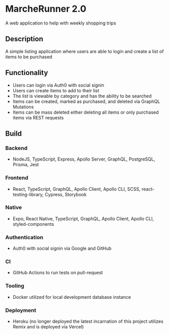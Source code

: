 # MarcheRunner 2.0

A web application to help with weekly shopping trips

## Description

A simple listing application where users are able to login and create a list of items to be purchased

## Functionality

- Users can login via Auth0 with social signin
- Users can create items to add to their list
- The list is viewable by category and has the ability to be searched
- Items can be created, marked as purchased, and deleted via GraphQL Mutations
- Items can be mass deleted either deleting all items or only purchased items via REST requests

## Build

### Backend
- NodeJS, TypeScript, Express, Apollo Server, GraphQL, PostgreSQL, Prisma, Jest

### Frontend
- React, TypeScript, GraphQL, Apollo Client, Apollo CLI, SCSS, react-testing-library, Cypress, Storybook

### Native
- Expo, React Native, TypeScript, GraphQL, Apollo Client, Apollo CLI, styled-components

### Authentication
- Auth0 with social signin via Google and GitHub

### CI
- GitHub Actions to run tests on pull-request

### Tooling
- Docker utilized for local development database instance

### Deployment
- Heroku (no longer deployed the latest incarnation of this project utilizes Remix and is deployed via Vercel)
